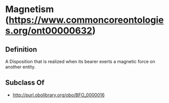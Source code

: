 # Magnetism (https://www.commoncoreontologies.org/ont00000632)

## Definition
A Disposition that is realized when its bearer exerts a magnetic force on another entity.

## Subclass Of
- http://purl.obolibrary.org/obo/BFO_0000016

